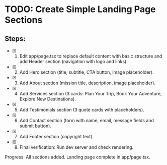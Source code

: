 # TODO: Create Simple Landing Page Sections

## Steps:
- [x] 1. Edit app/page.tsx to replace default content with basic structure and add Header section (navigation with logo and links).
- [x] 2. Add Hero section (title, subtitle, CTA button, image placeholder).
- [x] 3. Add About section (mission title, description, image placeholder).
- [x] 4. Add Services section (3 cards: Plan Your Trip, Book Your Adventure, Explore New Destinations).
- [x] 5. Add Testimonials section (3 quote cards with placeholders).
- [x] 6. Add Contact section (form with name, email, message fields and submit button).
- [x] 7. Add Footer section (copyright text).
- [x] 8. Final verification: Run dev server and check rendering.

Progress: All sections added. Landing page complete in app/page.tsx.
